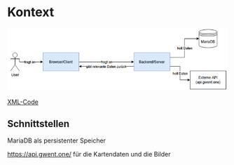 # Kontext



![Kontextdiagramm.png](bilder%2FKontextdiagramm.png)

[XML-Code](..%2FXML-Code%2FKontextdiagramm.drawio.xml)

## Schnittstellen

MariaDB als persistenter Speicher

https://api.gwent.one/ für die Kartendaten und die Bilder
